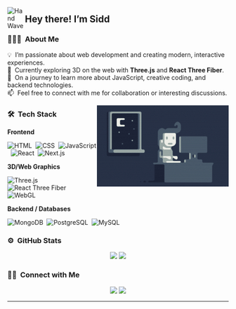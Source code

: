 
<p><img alt="Hand Wave" src="./assets/Hand%20Wave.gif" width="40" align="left"></p>
<h2>Hey there! I’m Sidd</h2>

<h3>👨🏻‍💻 &nbsp;About Me</h3>
<p>
💡 &nbsp;I’m passionate about web development and creating modern, interactive experiences.<br>
🌱 &nbsp;Currently exploring 3D on the web with <strong>Three.js</strong> and <strong>React Three Fiber</strong>.<br>
🎯 &nbsp;On a journey to learn more about JavaScript, creative coding, and backend technologies.<br>
📫 &nbsp;Feel free to connect with me for collaboration or interesting discussions.<br>
</p>

<img alt="Night Coding" src="https://raw.githubusercontent.com/AVS1508/AVS1508/master/assets/Night-Coding.gif" align="right">

<h3>🛠 &nbsp;Tech Stack</h3>

**Frontend**
<p>
<img src="https://img.shields.io/badge/-HTML-05122A?style=flat&logo=HTML5" alt="HTML">&nbsp;
<img src="https://img.shields.io/badge/-CSS-05122A?style=flat&logo=CSS3" alt="CSS">&nbsp;
<img src="https://img.shields.io/badge/-JavaScript-05122A?style=flat&logo=javascript" alt="JavaScript">&nbsp;
<img src="https://img.shields.io/badge/-React-05122A?style=flat&logo=react" alt="React">&nbsp;
<img src="https://img.shields.io/badge/-Next.js-05122A?style=flat&logo=next.js" alt="Next.js">
</p>

**3D/Web Graphics**
<p>
<img src="https://img.shields.io/badge/-Three.js-05122A?style=flat&logo=three.js" alt="Three.js">&nbsp;
<img src="https://img.shields.io/badge/-React%20Three%20Fiber-05122A?style=flat" alt="React Three Fiber">&nbsp;
<img src="https://img.shields.io/badge/-WebGL-05122A?style=flat&logo=webgl" alt="WebGL">
</p>

**Backend / Databases**
<p>
<img src="https://img.shields.io/badge/-MongoDB-05122A?style=flat&logo=mongodb" alt="MongoDB">&nbsp;
<img src="https://img.shields.io/badge/-PostgreSQL-05122A?style=flat&logo=postgresql" alt="PostgreSQL">&nbsp;
<img src="https://img.shields.io/badge/-MySQL-05122A?style=flat&logo=mysql" alt="MySQL">
</p>

<h3>⚙️ &nbsp;GitHub Stats</h3>
<p align="center">
  <img height="180em" src="https://github-readme-stats.vercel.app/api?username=Slayer-x164&show_icons=true&theme=algolia&include_all_commits=true&count_private=true"/>
  <img height="180em" src="https://github-readme-stats.vercel.app/api/top-langs/?username=Slayer-x164&layout=compact&langs_count=8&theme=algolia"/>
</p>

<h3>🤝🏻 &nbsp;Connect with Me</h3>
<p align="center">
  <a href="https://www.linkedin.com/in/siddhesh-ghag/"><img src="https://img.shields.io/badge/-LinkedIn-0077B5?style=flat&logo=Linkedin&logoColor=white"></a>
  <a href="mailto:siddheshghag150@gmail.com"><img src="https://img.shields.io/badge/-Email-D14836?style=flat&logo=Gmail&logoColor=white"></a>
</p>

<hr>

